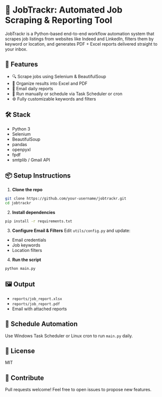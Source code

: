 # 🚀 JobTrackr: Automated Job Scraping & Reporting Tool

JobTrackr is a Python-based end-to-end workflow automation system that scrapes job listings from websites like Indeed and LinkedIn, filters them by keyword or location, and generates PDF + Excel reports delivered straight to your inbox.

## 🔧 Features
- 🔍 Scrape jobs using Selenium & BeautifulSoup
- 📂 Organize results into Excel and PDF
- 📧 Email daily reports
- 📅 Run manually or schedule via Task Scheduler or cron
- ⚙️ Fully customizable keywords and filters

## 🛠 Stack
- Python 3
- Selenium
- BeautifulSoup
- pandas
- openpyxl
- fpdf
- smtplib / Gmail API

## 📦 Setup Instructions

1. **Clone the repo**
```bash
git clone https://github.com/your-username/jobtrackr.git
cd jobtrackr
```

2. **Install dependencies**
```bash
pip install -r requirements.txt
```

3. **Configure Email & Filters**
Edit `utils/config.py` and update:
- Email credentials
- Job keywords
- Location filters

4. **Run the script**
```bash
python main.py
```

## 🖼 Output
- `reports/job_report.xlsx`
- `reports/job_report.pdf`
- Email with attached reports

## 📅 Schedule Automation
Use Windows Task Scheduler or Linux cron to run `main.py` daily.

## 📜 License
MIT

## 🤝 Contribute
Pull requests welcome! Feel free to open issues to propose new features.
